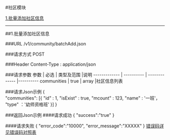 #社区模块 

[1.批量添加社区信息](#1)

---
##<a id="1">1.批量添加社区信息</a>

###<a id="1.1">URL</a>
/v1/community/batchAdd.json

###<a id="1.2">请求方式</a>
POST

###<a id="1.3">Header</a>
Content-Type : application/json

###<a id="1.4">请求参数</a>
     参数      | 必选 	    | 类型及范围     |说明
-------------  | ---------- | -------------  |---------- 
communities      | true	      | array         |社区信息列表

###<a id="1.5">请求Json示例</a>
	{       
		"communities": [{
		  "id" : 1,
		  "isExist" : true,
		  "mcount" : 123,
		  "name" : '一班'，
		  "type" ：'幼师资格班'
		}]
	}

###<a id="1.6">返回Json示例</a>
####<a id="1.6.1">请求成功</a>
	{
		"success":"true"
	}

####<a id="1.6.2">请求失败</a>
	{
		"error_code":"10000",
		"error_message":"XXXXX"
	}
[错误码详见错误码对照表](错误码对照表.md)
